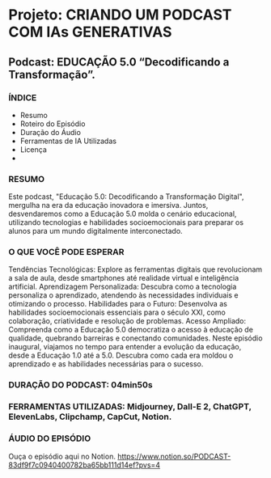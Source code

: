 # Projeto: CRIANDO UM PODCAST COM IAs GENERATIVAS

## Podcast: EDUCAÇÃO 5.0 “Decodificando a Transformação”.


### ÍNDICE
* Resumo
* Roteiro do Episódio
* Duração do Áudio
* Ferramentas de IA Utilizadas
* Licença
* 

### RESUMO

Este podcast, "Educação 5.0: Decodificando a Transformação Digital", mergulha na era da educação inovadora e imersiva. Juntos, desvendaremos como a Educação 5.0 molda o cenário educacional, utilizando tecnologias e habilidades socioemocionais para preparar os alunos para um mundo digitalmente interconectado.


### O QUE VOCÊ PODE ESPERAR

Tendências Tecnológicas: Explore as ferramentas digitais que revolucionam a sala de aula, desde smartphones até realidade virtual e inteligência artificial.
Aprendizagem Personalizada: Descubra como a tecnologia personaliza o aprendizado, atendendo às necessidades individuais e otimizando o processo.
Habilidades para o Futuro: Desenvolva as habilidades socioemocionais essenciais para o século XXI, como colaboração, criatividade e resolução de problemas.
Acesso Ampliado: Compreenda como a Educação 5.0 democratiza o acesso à educação de qualidade, quebrando barreiras e conectando comunidades.
Neste episódio inaugural, viajamos no tempo para entender a evolução da educação, desde a Educação 1.0 até a 5.0. Descubra como cada era moldou o aprendizado e as habilidades necessárias para o sucesso.


### DURAÇÃO DO PODCAST: 04min50s


### FERRAMENTAS UTILIZADAS: Midjourney, Dall-E 2, ChatGPT, ElevenLabs, Clipchamp, CapCut, Notion.


### ÁUDIO DO EPISÓDIO

Ouça o episódio aqui no Notion.
https://www.notion.so/PODCAST-83df9f7c0940400782ba65bb111d14ef?pvs=4


